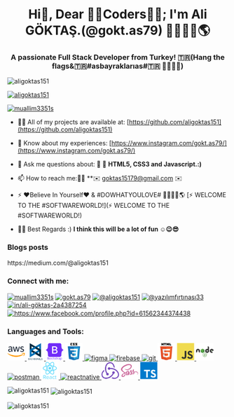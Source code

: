 <h1 align="center">Hi👋, Dear  👨‍💻Coders👩‍💻; I'm Ali GÖKTAŞ.(@gokt.as79)  👨‍💻🤩🥳🌎</h1>

<h3 align="center">A passionate <b>Full Stack Developer</b>  from Turkey! 🇹🇷(Hang the flags&🇹🇷#asbayraklarıas#🇹🇷 👨‍💻🤩🥳)</h3>

<p align="left"> <img src="https://komarev.com/ghpvc/?username=aligoktas151&label=Profile%20views&color=0e75b6&style=flat" alt="aligoktas151" /> </p>

<p align="left"> <a href="https://github.com/ryo-ma/github-profile-trophy"><img src="https://github-profile-trophy.vercel.app/?username=aligoktas151" alt="aligoktas151" /></a> </p>

<p align="left"> <a href="https://twitter.com/muallim3351s" target="blank"><img src="https://img.shields.io/twitter/follow/muallim3351s?logo=twitter&style=for-the-badge" alt="muallim3351s" /></a> </p>

- 👨‍💻 All of my projects are available at: [https://github.com/aligoktas151](https://github.com/aligoktas151)

- 📄 Know about my experiences: [https://www.instagram.com/gokt.as79/](https://www.instagram.com/gokt.as79/)

- 💬 Ask me questions about: 🙋 💬 **HTML5, CSS3 and Javascript.:)**

- 📫 How to reach me:👨‍💻 **✉️ goktas15179@gmail.com ✉️
  
- ⚡ ❤️Believe In Yourself❤️ & #DOWHATYOULOVE# 👨‍💻🤩🥳🌎 [⚡ WELCOME TO THE #SOFTWAREWORLD!](⚡ WELCOME TO THE #SOFTWAREWORLD!)

- 👨‍💻 Best Regards :) **I think this will be a lot of fun ☺️😉😎**

### Blogs posts
<!-- BLOG-POST-LIST:START --> https://medium.com/@aligoktas151
<!-- BLOG-POST-LIST:END -->

<h3 align="left">Connect with me:</h3>
<p align="left">
<a href="https://twitter.com/muallim3351s" target="blank"><img align="center" src="https://raw.githubusercontent.com/rahuldkjain/github-profile-readme-generator/master/src/images/icons/Social/twitter.svg" alt="muallim3351s" height="30" width="40" /></a>
<a href="https://instagram.com/gokt.as79" target="blank"><img align="center" src="https://raw.githubusercontent.com/rahuldkjain/github-profile-readme-generator/master/src/images/icons/Social/instagram.svg" alt="gokt.as79" height="30" width="40" /></a>
<a href="https://medium.com/@aligoktas151" target="blank"><img align="center" src="https://raw.githubusercontent.com/rahuldkjain/github-profile-readme-generator/master/src/images/icons/Social/medium.svg" alt="@aligoktas151" height="30" width="40" /></a>
<a href="https://www.youtube.com/c/@yazılımfırtınası33" target="blank"><img align="center" src="https://raw.githubusercontent.com/rahuldkjain/github-profile-readme-generator/master/src/images/icons/Social/youtube.svg" alt="@yazılımfırtınası33" height="30" width="40" /></a>
  <a href="https://linkedin.com/in/in/ali-göktaş-2a4387254" target="blank"><img align="center" src="https://raw.githubusercontent.com/rahuldkjain/github-profile-readme-generator/master/src/images/icons/Social/linked-in-alt.svg" alt="in/ali-göktaş-2a4387254" height="30" width="40" /></a>
<a href="https://fb.com/https://www.facebook.com/profile.php?id=61562344374438" target="blank"><img align="center" src="https://raw.githubusercontent.com/rahuldkjain/github-profile-readme-generator/master/src/images/icons/Social/facebook.svg" alt="https://www.facebook.com/profile.php?id=61562344374438" height="30" width="40" /></a>
</p>

<h3 align="left">Languages and Tools:</h3>
<p align="left"> <a href="https://aws.amazon.com" target="_blank" rel="noreferrer"> <img src="https://raw.githubusercontent.com/devicons/devicon/master/icons/amazonwebservices/amazonwebservices-original-wordmark.svg" alt="aws" width="40" height="40"/> </a> <a href="https://backbonejs.org" target="_blank" rel="noreferrer"> <img src="https://raw.githubusercontent.com/devicons/devicon/master/icons/backbonejs/backbonejs-original-wordmark.svg" alt="backbonejs" width="40" height="40"/> </a> <a href="https://getbootstrap.com" target="_blank" rel="noreferrer"> <img src="https://raw.githubusercontent.com/devicons/devicon/master/icons/bootstrap/bootstrap-plain-wordmark.svg" alt="bootstrap" width="40" height="40"/> </a> <a href="https://www.w3schools.com/css/" target="_blank" rel="noreferrer"> <img src="https://raw.githubusercontent.com/devicons/devicon/master/icons/css3/css3-original-wordmark.svg" alt="css3" width="40" height="40"/> </a> <a href="https://www.figma.com/" target="_blank" rel="noreferrer"> <img src="https://www.vectorlogo.zone/logos/figma/figma-icon.svg" alt="figma" width="40" height="40"/> </a> <a href="https://firebase.google.com/" target="_blank" rel="noreferrer"> <img src="https://www.vectorlogo.zone/logos/firebase/firebase-icon.svg" alt="firebase" width="40" height="40"/> </a> <a href="https://git-scm.com/" target="_blank" rel="noreferrer"> <img src="https://www.vectorlogo.zone/logos/git-scm/git-scm-icon.svg" alt="git" width="40" height="40"/> </a> <a href="https://www.w3.org/html/" target="_blank" rel="noreferrer"> <img src="https://raw.githubusercontent.com/devicons/devicon/master/icons/html5/html5-original-wordmark.svg" alt="html5" width="40" height="40"/> </a> <a href="https://developer.mozilla.org/en-US/docs/Web/JavaScript" target="_blank" rel="noreferrer"> <img src="https://raw.githubusercontent.com/devicons/devicon/master/icons/javascript/javascript-original.svg" alt="javascript" width="40" height="40"/> </a> <a href="https://nodejs.org" target="_blank" rel="noreferrer"> <img src="https://raw.githubusercontent.com/devicons/devicon/master/icons/nodejs/nodejs-original-wordmark.svg" alt="nodejs" width="40" height="40"/> </a> <a href="https://postman.com" target="_blank" rel="noreferrer"> <img src="https://www.vectorlogo.zone/logos/getpostman/getpostman-icon.svg" alt="postman" width="40" height="40"/> </a> <a href="https://reactjs.org/" target="_blank" rel="noreferrer"> <img src="https://raw.githubusercontent.com/devicons/devicon/master/icons/react/react-original-wordmark.svg" alt="react" width="40" height="40"/> </a> <a href="https://reactnative.dev/" target="_blank" rel="noreferrer"> <img src="https://reactnative.dev/img/header_logo.svg" alt="reactnative" width="40" height="40"/> </a> <a href="https://redux.js.org" target="_blank" rel="noreferrer"> <img src="https://raw.githubusercontent.com/devicons/devicon/master/icons/redux/redux-original.svg" alt="redux" width="40" height="40"/> </a> <a href="https://sass-lang.com" target="_blank" rel="noreferrer"> <img src="https://raw.githubusercontent.com/devicons/devicon/master/icons/sass/sass-original.svg" alt="sass" width="40" height="40"/> </a> <a href="https://www.typescriptlang.org/" target="_blank" rel="noreferrer"> <img src="https://raw.githubusercontent.com/devicons/devicon/master/icons/typescript/typescript-original.svg" alt="typescript" width="40" height="40"/> </a> </p>

<p><img align="left" src="https://github-readme-stats.vercel.app/api/top-langs?username=aligoktas151&show_icons=true&locale=en&layout=compact" alt="aligoktas151" /></p>

<p>&nbsp;<img align="center" src="https://github-readme-stats.vercel.app/api?username=aligoktas151&show_icons=true&locale=en" alt="aligoktas151" /></p>

<p><img align="center" src="https://github-readme-streak-stats.herokuapp.com/?user=aligoktas151&" alt="aligoktas151" /></p>
